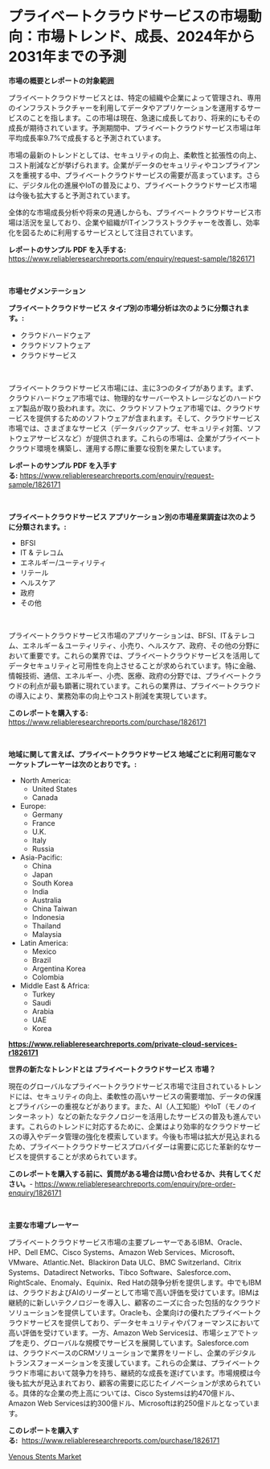 <p><h1>プライベートクラウドサービスの市場動向：市場トレンド、成長、2024年から2031年までの予測</h1></p><p><strong>市場の概要とレポートの対象範囲</strong></p>
<p><p>プライベートクラウドサービスとは、特定の組織や企業によって管理され、専用のインフラストラクチャーを利用してデータやアプリケーションを運用するサービスのことを指します。この市場は現在、急速に成長しており、将来的にもその成長が期待されています。予測期間中、プライベートクラウドサービス市場は年平均成長率9.7%で成長すると予測されています。</p><p>市場の最新のトレンドとしては、セキュリティの向上、柔軟性と拡張性の向上、コスト削減などが挙げられます。企業がデータのセキュリティやコンプライアンスを重視する中、プライベートクラウドサービスの需要が高まっています。さらに、デジタル化の進展やIoTの普及により、プライベートクラウドサービス市場は今後も拡大すると予測されています。</p><p>全体的な市場成長分析や将来の見通しからも、プライベートクラウドサービス市場は活況を呈しており、企業や組織がITインフラストラクチャーを改善し、効率化を図るために利用するサービスとして注目されています。</p></p>
<p><strong>レポートのサンプル PDF を入手する:</strong> <a href="https://www.reliableresearchreports.com/enquiry/request-sample/1826171">https://www.reliableresearchreports.com/enquiry/request-sample/1826171</a></p>
<p>&nbsp;</p>
<p><strong>市場セグメンテーション</strong></p>
<p><strong>プライベートクラウドサービス タイプ別の市場分析は次のように分類されます。:</strong></p>
<p><ul><li>クラウドハードウェア</li><li>クラウドソフトウェア</li><li>クラウドサービス</li></ul></p>
<p>&nbsp;</p>
<p><p>プライベートクラウドサービス市場には、主に3つのタイプがあります。まず、クラウドハードウェア市場では、物理的なサーバーやストレージなどのハードウェア製品が取り扱われます。次に、クラウドソフトウェア市場では、クラウドサービスを提供するためのソフトウェアが含まれます。そして、クラウドサービス市場では、さまざまなサービス（データバックアップ、セキュリティ対策、ソフトウェアサービスなど）が提供されます。これらの市場は、企業がプライベートクラウド環境を構築し、運用する際に重要な役割を果たしています。</p></p>
<p><strong>レポートのサンプル PDF を入手する:</strong>&nbsp;<a href="https://www.reliableresearchreports.com/enquiry/request-sample/1826171">https://www.reliableresearchreports.com/enquiry/request-sample/1826171</a></p>
<p>&nbsp;</p>
<p><strong> プライベートクラウドサービス アプリケーション別の市場産業調査は次のように分類されます。:</strong></p>
<p><ul><li>BFSI</li><li>IT & テレコム</li><li>エネルギー/ユーティリティ</li><li>リテール</li><li>ヘルスケア</li><li>政府</li><li>その他</li></ul></p>
<p>&nbsp;</p>
<p><p>プライベートクラウドサービス市場のアプリケーションは、BFSI、IT＆テレコム、エネルギー＆ユーティリティ、小売り、ヘルスケア、政府、その他の分野において重要です。これらの業界では、プライベートクラウドサービスを活用してデータセキュリティと可用性を向上させることが求められています。特に金融、情報技術、通信、エネルギー、小売、医療、政府の分野では、プライベートクラウドの利点が最も顕著に現れています。これらの業界は、プライベートクラウドの導入により、業務効率の向上やコスト削減を実現しています。</p></p>
<p><strong>このレポートを購入する:</strong>&nbsp; <a href="https://www.reliableresearchreports.com/purchase/1826171">https://www.reliableresearchreports.com/purchase/1826171</a></p>
<p>&nbsp;</p>
<p><strong>地域に関して言えば、プライベートクラウドサービス 地域ごとに利用可能なマーケットプレーヤーは次のとおりです。:</strong></p>
<p><ul>
    <li>
        North America:
        <ul>
            <li>United States</li>
            <li>Canada</li>
        </ul>
    </li>
    <li>
        Europe:
        <ul>
            <li>Germany</li>
            <li>France</li>
            <li>U.K.</li>
            <li>Italy</li>
            <li>Russia</li>
        </ul>
    </li>
    <li>
        Asia-Pacific:
        <ul>
            <li>China</li>
            <li>Japan</li>
            <li>South Korea</li>
            <li>India</li>
            <li>Australia</li>
            <li>China Taiwan</li>
            <li>Indonesia</li>
            <li>Thailand</li>
            <li>Malaysia</li>
        </ul>
    </li>
    <li>
        Latin America:
        <ul>
            <li>Mexico</li>
            <li>Brazil</li>
            <li>Argentina Korea</li>
            <li>Colombia</li>
        </ul>
    </li>
    <li>
        Middle East & Africa:
        <ul>
            <li>Turkey</li>
            <li>Saudi</li>
            <li>Arabia</li>
            <li>UAE</li>
            <li>Korea</li>
        </ul>
    </li>
    </ul></p>
<p><strong><a href="https://www.reliableresearchreports.com/private-cloud-services-r1826171">https://www.reliableresearchreports.com/private-cloud-services-r1826171</a></strong>&nbsp;</p>
<p><strong>世界の新たなトレンドとは プライベートクラウドサービス 市場？</strong></p>
<p><p>現在のグローバルなプライベートクラウドサービス市場で注目されているトレンドには、セキュリティの向上、柔軟性の高いサービスの需要増加、データの保護とプライバシーの重視などがあります。また、AI（人工知能）やIoT（モノのインターネット）などの新たなテクノロジーを活用したサービスの普及も進んでいます。これらのトレンドに対応するために、企業はより効率的なクラウドサービスの導入やデータ管理の強化を模索しています。今後も市場は拡大が見込まれるため、プライベートクラウドサービスプロバイダーは需要に応じた革新的なサービスを提供することが求められています。</p></p>
<p><strong>このレポートを購入する前に、質問がある場合は問い合わせるか、共有してください。</strong>- <a href="https://www.reliableresearchreports.com/enquiry/pre-order-enquiry/1826171">https://www.reliableresearchreports.com/enquiry/pre-order-enquiry/1826171</a></p>
<p>&nbsp;</p>
<p><strong>主要な市場プレーヤー</strong></p>
<p><p>プライベートクラウドサービス市場の主要プレーヤーであるIBM、Oracle、HP、Dell EMC、Cisco Systems、Amazon Web Services、Microsoft、VMware、Atlantic.Net、Blackiron Data ULC、BMC Switzerland、Citrix Systems、Datadirect Networks、Tibco Software、Salesforce.com、RightScale、Enomaly、Equinix、Red Hatの競争分析を提供します。中でもIBMは、クラウドおよびAIのリーダーとして市場で高い評価を受けています。IBMは継続的に新しいテクノロジーを導入し、顧客のニーズに合った包括的なクラウドソリューションを提供しています。Oracleも、企業向けの優れたプライベートクラウドサービスを提供しており、データセキュリティやパフォーマンスにおいて高い評価を受けています。一方、Amazon Web Servicesは、市場シェアでトップを走り、グローバルな規模でサービスを展開しています。Salesforce.comは、クラウドベースのCRMソリューションで業界をリードし、企業のデジタルトランスフォーメーションを支援しています。これらの企業は、プライベートクラウド市場において競争力を持ち、継続的な成長を遂げています。市場規模は今後も拡大が見込まれており、顧客の需要に応じたイノベーションが求められている。具体的な企業の売上高については、Cisco Systemsは約470億ドル、Amazon Web Servicesは約300億ドル、Microsoftは約250億ドルとなっています。</p></p>
<p><strong>このレポートを購入する:</strong>&nbsp;&nbsp;<a href="https://www.reliableresearchreports.com/purchase/1826171">https://www.reliableresearchreports.com/purchase/1826171</a></p>
<p><p><a href="https://cedar-agate-3da.notion.site/Venous-Stents-Market-Analysis-and-Sze-Forecasted-for-period-from-2024-to-2031-db15245a719d4a6eb4a4e0780c92a5de">Venous Stents Market</a></p></p>